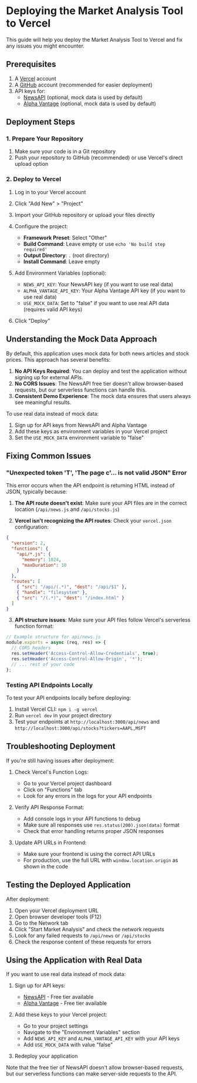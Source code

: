 # Deploying the Market Analysis Tool to Vercel

This guide will help you deploy the Market Analysis Tool to Vercel and fix any issues you might encounter.

## Prerequisites

1. A [Vercel](https://vercel.com) account
2. A [GitHub](https://github.com) account (recommended for easier deployment)
3. API keys for:
   - [NewsAPI](https://newsapi.org) (optional, mock data is used by default)
   - [Alpha Vantage](https://www.alphavantage.co) (optional, mock data is used by default)

## Deployment Steps

### 1. Prepare Your Repository

1. Make sure your code is in a Git repository
2. Push your repository to GitHub (recommended) or use Vercel's direct upload option

### 2. Deploy to Vercel

1. Log in to your Vercel account
2. Click "Add New" > "Project"
3. Import your GitHub repository or upload your files directly
4. Configure the project:
   - **Framework Preset**: Select "Other"
   - **Build Command**: Leave empty or use `echo 'No build step required'`
   - **Output Directory**: `.` (root directory)
   - **Install Command**: Leave empty

5. Add Environment Variables (optional):
   - `NEWS_API_KEY`: Your NewsAPI key (if you want to use real data)
   - `ALPHA_VANTAGE_API_KEY`: Your Alpha Vantage API key (if you want to use real data)
   - `USE_MOCK_DATA`: Set to "false" if you want to use real API data (requires valid API keys)

6. Click "Deploy"

## Understanding the Mock Data Approach

By default, this application uses mock data for both news articles and stock prices. This approach has several benefits:

1. **No API Keys Required**: You can deploy and test the application without signing up for external APIs.
2. **No CORS Issues**: The NewsAPI free tier doesn't allow browser-based requests, but our serverless functions can handle this.
3. **Consistent Demo Experience**: The mock data ensures that users always see meaningful results.

To use real data instead of mock data:

1. Sign up for API keys from NewsAPI and Alpha Vantage
2. Add these keys as environment variables in your Vercel project
3. Set the `USE_MOCK_DATA` environment variable to "false"

## Fixing Common Issues

### "Unexpected token 'T', 'The page c'... is not valid JSON" Error

This error occurs when the API endpoint is returning HTML instead of JSON, typically because:

1. **The API route doesn't exist**: Make sure your API files are in the correct location (`/api/news.js` and `/api/stocks.js`)

2. **Vercel isn't recognizing the API routes**: Check your `vercel.json` configuration:

```json
{
  "version": 2,
  "functions": {
    "api/*.js": {
      "memory": 1024,
      "maxDuration": 10
    }
  },
  "routes": [
    { "src": "/api/(.*)", "dest": "/api/$1" },
    { "handle": "filesystem" },
    { "src": "/(.*)", "dest": "/index.html" }
  ]
}
```

3. **API structure issues**: Make sure your API files follow Vercel's serverless function format:

```javascript
// Example structure for api/news.js
module.exports = async (req, res) => {
  // CORS headers
  res.setHeader('Access-Control-Allow-Credentials', true);
  res.setHeader('Access-Control-Allow-Origin', '*');
  // ... rest of your code
};
```

### Testing API Endpoints Locally

To test your API endpoints locally before deploying:

1. Install Vercel CLI: `npm i -g vercel`
2. Run `vercel dev` in your project directory
3. Test your endpoints at `http://localhost:3000/api/news` and `http://localhost:3000/api/stocks?tickers=AAPL,MSFT`

## Troubleshooting Deployment

If you're still having issues after deployment:

1. Check Vercel's Function Logs:
   - Go to your Vercel project dashboard
   - Click on "Functions" tab
   - Look for any errors in the logs for your API endpoints

2. Verify API Response Format:
   - Add console logs in your API functions to debug
   - Make sure all responses use `res.status(200).json(data)` format
   - Check that error handling returns proper JSON responses

3. Update API URLs in Frontend:
   - Make sure your frontend is using the correct API URLs
   - For production, use the full URL with `window.location.origin` as shown in the code

## Testing the Deployed Application

After deployment:

1. Open your Vercel deployment URL
2. Open browser developer tools (F12)
3. Go to the Network tab
4. Click "Start Market Analysis" and check the network requests
5. Look for any failed requests to `/api/news` or `/api/stocks`
6. Check the response content of these requests for errors

## Using the Application with Real Data

If you want to use real data instead of mock data:

1. Sign up for API keys:
   - [NewsAPI](https://newsapi.org/register) - Free tier available
   - [Alpha Vantage](https://www.alphavantage.co/support/#api-key) - Free tier available

2. Add these keys to your Vercel project:
   - Go to your project settings
   - Navigate to the "Environment Variables" section
   - Add `NEWS_API_KEY` and `ALPHA_VANTAGE_API_KEY` with your API keys
   - Add `USE_MOCK_DATA` with value "false"

3. Redeploy your application

Note that the free tier of NewsAPI doesn't allow browser-based requests, but our serverless functions can make server-side requests to the API. 